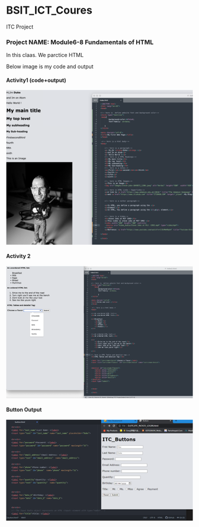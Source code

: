 # BSIT_ICT_Coures
ITC Project
### Project NAME:  Module6-8 Fundamentals of HTML 

In this claas. We parctice HTML 

Below image is my code and output

#### Activity1 (code+output)
![](Image/Snipaste_2022-10-21_08-51-39.png) 

#### Activity 2
![](Image/Snipaste_2022-10-21_10-23-57.png) 

#### Button Output
![](Image/Snipaste_2022-11-25_08-20-59.png)
